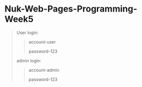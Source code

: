 # Nuk-Web-Pages-Programming-Week5
>User login:
>>account-user
>>
>>password-123
>
>admin login:
>>account-admin
>>
>>password-123
>
